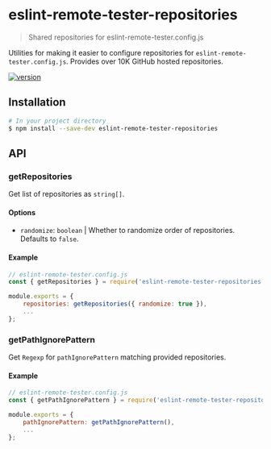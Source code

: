 # eslint-remote-tester-repositories

> Shared repositories for eslint-remote-tester.config.js

Utilities for making it easier to configure repositories for `eslint-remote-tester.config.js`.
Provides over 10K GitHub hosted repositories.

[![version](https://img.shields.io/npm/v/eslint-remote-tester-repositories)](https://www.npmjs.com/package/eslint-remote-tester-repositories)

## Installation

```sh
# In your project directory
$ npm install --save-dev eslint-remote-tester-repositories
```

## API

### getRepositories

Get list of repositories as `string[]`.

#### Options

-   `randomize`: `boolean` | Whether to randomize order of repositories. Defaults to `false`.

#### Example

```js
// eslint-remote-tester.config.js
const { getRepositories } = require('eslint-remote-tester-repositories');

module.exports = {
    repositories: getRepositories({ randomize: true }),
    ...
};
```

### getPathIgnorePattern

Get `Regexp` for `pathIgnorePattern` matching provided repositories.

#### Example

```js
// eslint-remote-tester.config.js
const { getPathIgnorePattern } = require('eslint-remote-tester-repositories');

module.exports = {
    pathIgnorePattern: getPathIgnorePattern(),
    ...
};
```
